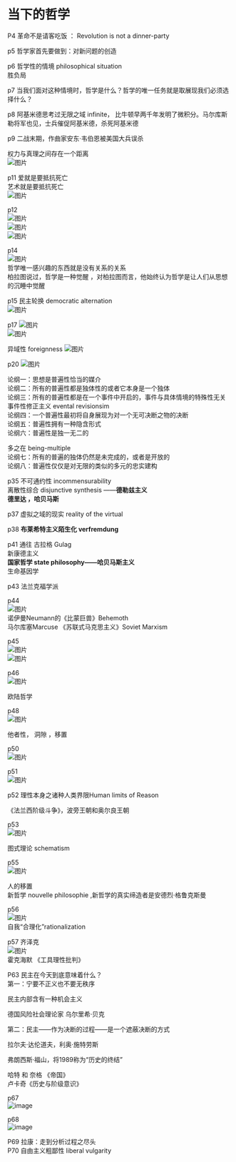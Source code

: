 # 当下的哲学
P4   革命不是请客吃饭 ：  Revolution is not a dinner-party



p5 哲学家首先要做到：对新问题的创造  

p6 哲学性的情境 philosophical situation    
胜负局  

p7 当我们面对这种情境时，哲学是什么？哲学的唯一任务就是取展现我们必须选择什么？  

p8 阿基米德思考过无限之域 infinite， 比牛顿早两千年发明了微积分。马尔库斯勒将军也见，士兵催促阿基米德，杀死阿基米德

p9  二战末期，作曲家安东·韦伯恩被美国大兵误杀

权力与真理之间存在一个距离  
![图片](https://user-images.githubusercontent.com/84896436/179344524-8ec5521d-e463-43cc-934e-ae58024da1ba.png)


p11  爱就是要抵抗死亡  
艺术就是要抵抗死亡   
![图片](https://user-images.githubusercontent.com/84896436/179344613-07572d0c-a909-493d-8d46-54a9c093607f.png)


p12  
![图片](https://user-images.githubusercontent.com/84896436/179344748-a5627b49-6e2d-4cfa-8598-cc6a94f30e79.png)  
![图片](https://user-images.githubusercontent.com/84896436/179344942-bc1eb728-2fbc-47b7-bb02-ddf17795f4a3.png)  
![图片](https://user-images.githubusercontent.com/84896436/179344982-ce3a71ad-81a7-411d-8436-8b7321b890f7.png)


p14    
![图片](https://user-images.githubusercontent.com/84896436/179345118-17637164-40a2-4323-b204-f6af9d084d50.png)  
哲学唯一感兴趣的东西就是没有关系的关系    
柏拉图说过，哲学是一种觉醒 ，对柏拉图而言，他始终认为哲学是让人们从思想的沉睡中觉醒   

p15 民主轮换 democratic alternation  
![图片](https://user-images.githubusercontent.com/84896436/179346644-8da00327-e1a1-4336-aaf6-62c8355f6409.png)

p17
![图片](https://user-images.githubusercontent.com/84896436/179353629-96fc44ef-7f08-48e0-976e-946bb3dae674.png)  
![图片](https://user-images.githubusercontent.com/84896436/179354392-b24c5908-87c8-42d7-8d11-7ac96e7ea197.png)  

异域性 foreignness
![图片](https://user-images.githubusercontent.com/84896436/179354458-f2f638b0-00f1-4b7d-9d61-0333b2a8ab2d.png)

p20
![图片](https://user-images.githubusercontent.com/84896436/179354572-960dcdc4-a994-412c-b628-c52ba9638d8e.png)

论纲一：思想是普遍性恰当的媒介  
论纲二：所有的普遍性都是独体性的或者它本身是一个独体  
论纲三：所有的普遍性都是在一个事件中开启的，事件与具体情境的特殊性无关  
事件性修正主义 evental revisionsim  
论纲四：一个普遍性最初将自身展现为对一个无可决断之物的决断  
论纲五：普遍性拥有一种隐含形式   
论纲六：普遍性是独一无二的   

多之在 being-multiple   
论纲七：所有的普遍的独体仍然是未完成的，或者是开放的   
论纲八：普遍性仅仅是对无限的类似的多元的忠实建构

p35  不可通约性 incommensurability    
离散性综合 disjunctive synthesis ——**德勒兹主义**   
**德里达 ，哈贝马斯**  

p37 虚拟之域的现实 reality of the virtual  

p38 **布莱希特主义陌生化 verfremdung**  

p41 通往 古拉格 Gulag  
新康德主义  
**国家哲学 state philosophy——哈贝马斯主义**  
生命基因学 

p43 法兰克福学派   

p44  
![图片](https://user-images.githubusercontent.com/84896436/179375661-948aaac8-415b-4a34-adc1-af725420105d.png)  
诺伊曼Neumann的《比蒙巨兽》Behemoth  
马尔库塞Marcuse 《苏联式马克思主义》Soviet Marxism 

p45  
![图片](https://user-images.githubusercontent.com/84896436/179375700-7410e8dc-93cd-4d24-a779-2dc2c8a92216.png)  
![图片](https://user-images.githubusercontent.com/84896436/179375734-20fe6419-6c6f-4e74-8c95-cb1f34dd066f.png)

p46  
![图片](https://user-images.githubusercontent.com/84896436/179375785-b07d433e-0e6c-40f1-b04c-3974ca2af391.png)  

欧陆哲学 

p48  
![图片](https://user-images.githubusercontent.com/84896436/179375865-bbee4b41-8882-48e2-918c-b9974c4a93c2.png)  

他者性， 洞隙  ，移置  

p50  
![图片](https://user-images.githubusercontent.com/84896436/179375931-a500f74a-3641-40e0-9240-d6f1807aae2f.png)  

p51  
![图片](https://user-images.githubusercontent.com/84896436/179376049-bd50ad1f-d10c-4037-9c14-38a69af433e9.png)

p52  理性本身之诸种人类界限Human limits of Reason  

《法兰西阶级斗争》，波旁王朝和奥尔良王朝 

p53  
![图片](https://user-images.githubusercontent.com/84896436/179379860-0a6faa94-f152-490c-a474-63678300fd8b.png)  

图式理论 schematism 

p55  
![图片](https://user-images.githubusercontent.com/84896436/179380039-91df5552-216b-4f9b-bf99-bc474aaa26b1.png)  

人的移置  
新哲学  nouvelle philosophie ,新哲学的真实缔造者是安德烈·格鲁克斯曼

p56  
![图片](https://user-images.githubusercontent.com/84896436/179380821-382f2613-c448-4b72-aad0-1253df5b0e65.png)  
自我“合理化”rationalization  

p57 齐泽克  
![图片](https://user-images.githubusercontent.com/84896436/179381152-91080f8e-b36b-4d8b-8393-09c560cfc87d.png)  
霍克海默 《工具理性批判》  

P63
民主在今天到底意味着什么？  
第一：宁要不正义也不要无秩序

民主内部含有一种机会主义

德国风险社会理论家  乌尔里希·贝克  

第二：民主——作为决断的过程——是一个遮蔽决断的方式  

拉尔夫·达伦道夫，利奥·施特劳斯  

弗朗西斯·福山，将1989称为“历史的终结”  

哈特 和 奈格  《帝国》    
卢卡奇《历史与阶级意识》  

p67  
![image](https://user-images.githubusercontent.com/84896436/179652286-c6b228c8-75d5-48e0-8384-e270efc01681.png)

p68  
![image](https://user-images.githubusercontent.com/84896436/179652328-a5618aa9-aec2-459c-aa07-df738d5faba6.png)

P69  拉康：走到分析过程之尽头    
P70  自由主义粗鄙性 liberal vulgarity  









